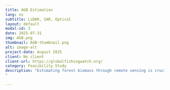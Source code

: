 ```yaml
---
title: AGB Estimation
lang: es
subtitle: LiDAR, SAR, Optical
layout: default
modal-id: 3
date: 2025-07-31
img: AGB.png
thumbnail: AGB-thumbnail.png
alt: image-alt
project-date: August 2025
client: No client
client-url: https://globalfishingwatch.org/
category: Feasibility Study
description: "Estimating forest biomass through remote sensing is crucial in the context of carbon sequestration, as it is the only way to systematically and periodically quantify the amount of carbon stored in forest ecosystems. Forests act as carbon sinks by absorbing carbon dioxide (CO₂) from the atmosphere during photosynthesis and storing it in their biomass.\nAmong the most widely used satellite systems, ranked in terms of error in aboveground biomass estimation (AGBD), are lidar, SAR, and optical sensors (each with its own challenges). The development of accurate estimation algorithms is an open issue. However, estimates from these instruments are regularly used to monitor deforestation, forest degradation, and natural regeneration processes, as input for decision-making in conservation, reforestation, and sustainable management policies. These data are essential for meeting international climate-related commitments, such as the Paris Agreement and REDD+ (Reducing Emissions from Deforestation and Forest Degradation) mechanisms. 
"

---
```


